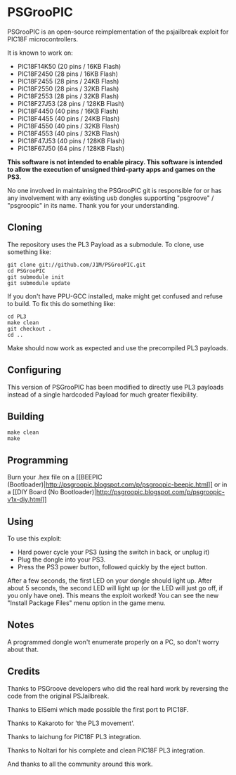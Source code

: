 PSGrooPIC
========

PSGrooPIC is an open-source reimplementation of the psjailbreak exploit for PIC18F microcontrollers.

It is known to work on:

- PIC18F14K50 (20 pins / 16KB Flash)
- PIC18F2450 (28 pins / 16KB Flash)
- PIC18F2455 (28 pins / 24KB Flash)
- PIC18F2550 (28 pins / 32KB Flash)
- PIC18F2553 (28 pins / 32KB Flash)
- PIC18F27J53 (28 pins / 128KB Flash)
- PIC18F4450 (40 pins / 16KB Flash)
- PIC18F4455 (40 pins / 24KB Flash)
- PIC18F4550 (40 pins / 32KB Flash)
- PIC18F4553 (40 pins / 32KB Flash)
- PIC18F47J53 (40 pins / 128KB Flash)
- PIC18F67J50 (64 pins / 128KB Flash)

**This software is not intended to enable piracy. This software is intended to allow the execution of unsigned third-party apps and games on the PS3.**

No one involved in maintaining the PSGrooPIC git is responsible for or has any involvement with any existing usb dongles supporting "psgroove" / "psgroopic" in its name. Thank you for your understanding.


Cloning
-------
The repository uses the PL3 Payload as a submodule.  To clone, use something like:

    git clone git://github.com/J1M/PSGrooPIC.git
    cd PSGrooPIC
    git submodule init
    git submodule update

If you don't have PPU-GCC installed, make might get confused and refuse to build. To fix this do something like:

    cd PL3
    make clean
    git checkout .
    cd ..

Make should now work as expected and use the precompiled PL3 payloads.


Configuring
-----------

This version of PSGrooPIC has been modified to directly use PL3 payloads instead of a single hardcoded Payload for much greater flexibility.


Building
--------

    make clean
    make

	
Programming
--------

Burn your .hex file on a [[BEEPIC (Bootloader)|http://psgroopic.blogspot.com/p/psgroopic-beepic.html]] or in a [[DIY Board (No Bootloader)|http://psgroopic.blogspot.com/p/psgroopic-v1x-diy.html]]
	

Using
-----
To use this exploit:
  
* Hard power cycle your PS3 (using the switch in back, or unplug it)
* Plug the dongle into your PS3.
* Press the PS3 power button, followed quickly by the eject button.

After a few seconds, the first LED on your dongle should light up.
After about 5 seconds, the second LED will light up (or the LED will just go off, if you only have one).  This means the exploit worked!
You can see the new "Install Package Files" menu option in the game menu.


Notes
-----
A programmed dongle won't enumerate properly on a PC, so don't worry about that.


Credits
-------
Thanks to PSGroove developers who did the real hard work by reversing the code from the original PSJailbreak.

Thanks to ElSemi which made possible the first port to PIC18F.

Thanks to Kakaroto for 'the PL3 movement'.

Thanks to laichung for PIC18F PL3 integration.

Thanks to Noltari for his complete and clean PIC18F PL3 integration.

And thanks to all the community around this work.